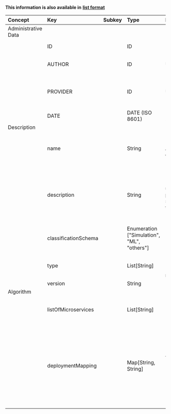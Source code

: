 
<style>
  .md-content__button {
    display: none;
  }
</style>

**This information is also available in** **[list format](/attributes/algorithm/)**

| Concept             | Key                  | Subkey   | Type                                       | Example Value                                                                                 | Comment                                                                                                                                                                                                                                    | Condition   |
|:--------------------|:---------------------|:---------|:-------------------------------------------|:----------------------------------------------------------------------------------------------|:-------------------------------------------------------------------------------------------------------------------------------------------------------------------------------------------------------------------------------------------|:------------|
| Administrative Data |                      |          |                                            |                                                                                               |                                                                                                                                                                                                                                            |             |
|                     | ID                   |          | ID                                         | "ALGID_MYALG"                                                                                 | Unique identifier of the asset.                                                                                                                                                                                                            | auto        |
|                     | AUTHOR               |          | ID                                         | UUID                                                                                          | Unique identifier of the user who created this record                                                                                                                                                                                      | auto        |
|                     | PROVIDER             |          | ID                                         | UUID                                                                                          | Legal entity who provides the asset (owner). It is the affiliation of the author by default.                                                                                                                                               | auto        |
|                     | DATE                 |          | DATE (ISO 8601)                            | 2022-04-28T08:11:53+00:00                                                                     | Date of asset registration.                                                                                                                                                                                                                | auto        |
| Description         |                      |          |                                            |                                                                                               |                                                                                                                                                                                                                                            |             |
|                     | name                 |          | String                                     | "Object Detection Algorithm for detection of faulty weld seams"                               | a human-readable name to ease identification and discoverability for human users                                                                                                                                                           | mandatory   |
|                     | description          |          | String                                     | "This algorithm can be used to solve a specifc problem, and applies some fancy technologies." | a short, human-readable description of the Algorithm to aid a human user in analysing the Algorithm’s capabilities and its applicability to a certain problem                                                                              | mandatory   |
|                     | classificationSchema |          | Enumeration ["Simulation", "ML", "others"] | "ML"                                                                                          | the classification of the Algorithm, to describe the specialization area                                                                                                                                                                   | mandatory   |
|                     | type                 |          | List[String]                               | ["neural network", "deep learning", "convolutional neural network", "CNN"]                    | a detailed list of attributes to describe the Algorithm’s field of application                                                                                                                                                             | mandatory   |
|                     | version              |          | String                                     | "1.0"                                                                                         | the version                                                                                                                                                                                                                                | mandatory   |
| Algorithm           |                      |          |                                            |                                                                                               |                                                                                                                                                                                                                                            |             |
|                     | listOfMicroservices  |          | List[String]                               | ["MSID_MYMS_A", "MSID_MYMS_B"]                                                                | a list of Microservice Asset IDs, which are contained in the algorithm                                                                                                                                                                     | mandatory   |
|                     | deploymentMapping    |          | Map[String, String]                        | {"MSID_MYMS_A": "HOSTID_MYHOST_A", "MSID_MYMS_B": "HOSTID_MYHOST_A"}                          | a mapping specifying which microservice should run on which host. By default each microservice is assigned a respective host, but this behaviour is not always ideal (eg. when two or more Microservices may need to run on the same host) | mandatory   |